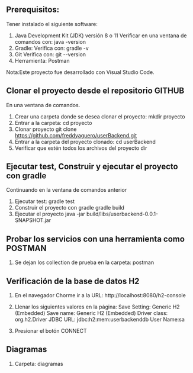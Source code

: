 Prerequisitos:
--------------
Tener instalado el siguiente software:
1. Java Development Kit (JDK) versión 8 o 11
    Verificar en una ventana de comandos con:
    java -version
2. Gradle:
    Verifica con:
    gradle -v 
3. Git
    Verifica con:
    git --version
4. Herramienta: Postman

Nota:Este proyecto fue desarrollado con Visual Studio Code.


Clonar el proyecto desde el repositorio GITHUB
----------------------------------------------
En una ventana de comandos.
1. Crear una carpeta donde se desea clonar el proyecto:
   mkdir proyecto
2. Entrar a la carpeta:
   cd proyecto
3. Clonar proyecto
    git clone https://github.com/freddyaguero/userBackend.git
4. Entrar a la carpeta del proyecto clonado:
   cd userBackend
5. Verificar que estén todos los archivos del proyecto
   dir


Ejecutar test, Construir y ejecutar el proyecto con gradle
-------------------------------------------
Continuando en la ventana de comandos anterior
1. Ejecutar test:
    gradle test
2. Construir el proyecto con gradle
    gradle build
3. Ejecutar el proyecto
java -jar build/libs/userbackend-0.0.1-SNAPSHOT.jar

Probar los servicios con una herramienta como POSTMAN
-----------------------------------------------------
1. Se dejan los collection de prueba en la carpeta: postman


Verificación de la base de datos H2
-----------------------------------
1. En el navegador Chorme ir a la URL:
http://localhost:8080/h2-console

2. Llenar los siguientes valores en la página:
Save Setting: Generic H2 (Embedded)
Save name: Generic H2 (Embedded)
Driver class: org.h2.Driver
JDBC URL: jdbc:h2:mem:userbackenddb
User Name:sa

3. Presionar el botón CONNECT


Diagramas
---------
1. Carpeta: diagramas